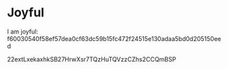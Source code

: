 # Joyful

I am joyful: f60030540f58ef57dea0cf63dc59b15fc472f24515e130adaa5bd0d205150eed


22extLxekaxhkSB27HrwXsr7TQzHuTQVzzCZhs2CCQmBSP
